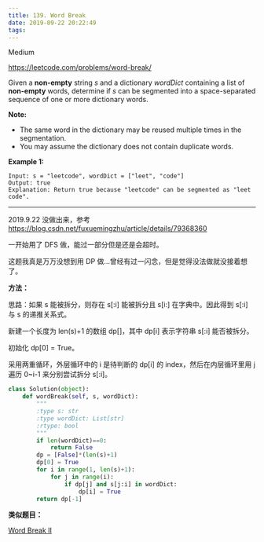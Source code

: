 ```yaml
---
title: 139. Word Break
date: 2019-09-22 20:22:49
tags:
---
```


Medium

https://leetcode.com/problems/word-break/

Given a **non-empty** string *s* and a dictionary *wordDict* containing a list of **non-empty** words, determine if *s* can be segmented into a space-separated sequence of one or more dictionary words.

**Note:**

- The same word in the dictionary may be reused multiple times in the segmentation.
- You may assume the dictionary does not contain duplicate words.

**Example 1:**

```
Input: s = "leetcode", wordDict = ["leet", "code"]
Output: true
Explanation: Return true because "leetcode" can be segmented as "leet code".
```

---

2019.9.22 没做出来，参考 https://blog.csdn.net/fuxuemingzhu/article/details/79368360

一开始用了 DFS 做，能过一部分但是还是会超时。

这题我真是万万没想到用 DP 做...曾经有过一闪念，但是觉得没法做就没接着想了。

**方法：**

思路：如果 s 能被拆分，则存在 s[:i] 能被拆分且 s[i:] 在字典中。因此得到 s[:i] 与 s 的递推关系式。

新建一个长度为 len(s)+1 的数组 dp[]，其中 dp[i] 表示字符串 s[:i] 能否被拆分。

初始化 dp[0] = True。

采用两重循环，外层循环中的 i 是待判断的 dp[i] 的 index，然后在内层循环里用 j 遍历 0~i-1 来分别尝试拆分 s[:i]。

```python
class Solution(object):
    def wordBreak(self, s, wordDict):
        """
        :type s: str
        :type wordDict: List[str]
        :rtype: bool
        """
        if len(wordDict)==0:
            return False
        dp = [False]*(len(s)+1)
        dp[0] = True
        for i in range(1, len(s)+1):
            for j in range(i):
                if dp[j] and s[j:i] in wordDict:
                    dp[i] = True
        return dp[-1]
```

**类似题目：**

[Word Break II](https://leetcode.com/problems/word-break-ii/)

